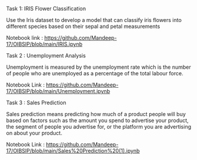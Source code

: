 Task 1: IRIS Flower Classification

Use the Iris dataset to develop a model that can classify iris flowers into different species based on their sepal and petal measurements

Notebook link : https://github.com/Mandeep-17/OIBSIP/blob/main/IRIS.ipynb

Task 2 : Unemployment Analysis

Unemployment is measured by the unemployment rate which is the number of people
who are unemployed as a percentage of the total labour force. 

Notebook Link : https://github.com/Mandeep-17/OIBSIP/blob/main/Unemployment.ipynb

Task 3 : Sales Prediction

Sales prediction means predicting how much of a product people will buy based on factors
such as the amount you spend to advertise your product, the segment of people you
advertise for, or the platform you are advertising on about your product.

Notebook Link : https://github.com/Mandeep-17/OIBSIP/blob/main/Sales%20Prediction%20(1).ipynb
